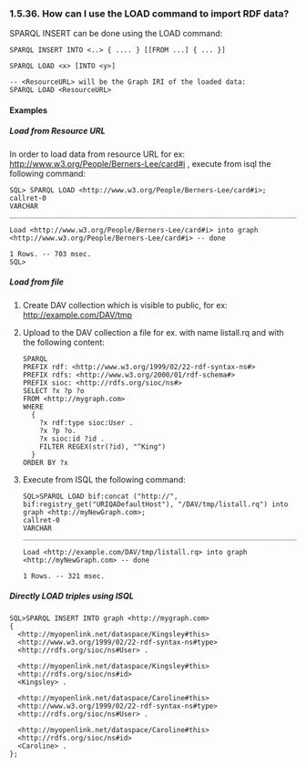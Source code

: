 <div id="loadcmrdf" class="section">

<div class="titlepage">

<div>

<div>

### 1.5.36. How can I use the LOAD command to import RDF data?

</div>

</div>

</div>

SPARQL INSERT can be done using the LOAD command:

``` programlisting
SPARQL INSERT INTO <..> { .... } [[FROM ...] { ... }]

SPARQL LOAD <x> [INTO <y>]

-- <ResourceURL> will be the Graph IRI of the loaded data:
SPARQL LOAD <ResourceURL>
```

<div id="loadcmrdfex" class="section">

<div class="titlepage">

<div>

<div>

#### Examples

</div>

</div>

</div>

<div id="loadcmrdfex1" class="section">

<div class="titlepage">

<div>

<div>

##### Load from Resource URL

</div>

</div>

</div>

In order to load data from resource URL for ex:
http://www.w3.org/People/Berners-Lee/card#i , execute from isql the
following command:

``` programlisting
SQL> SPARQL LOAD <http://www.w3.org/People/Berners-Lee/card#i>;
callret-0
VARCHAR
_______________________________________________________________________________

Load <http://www.w3.org/People/Berners-Lee/card#i> into graph <http://www.w3.org/People/Berners-Lee/card#i> -- done

1 Rows. -- 703 msec.
SQL>
```

</div>

<div id="loadcmrdfex2" class="section">

<div class="titlepage">

<div>

<div>

##### Load from file

</div>

</div>

</div>

<div class="orderedlist">

1.  Create DAV collection which is visible to public, for ex:
    http://example.com/DAV/tmp

2.  Upload to the DAV collection a file for ex. with name listall.rq and
    with the following content:

    ``` programlisting
    SPARQL
    PREFIX rdf: <http://www.w3.org/1999/02/22-rdf-syntax-ns#>
    PREFIX rdfs: <http://www.w3.org/2000/01/rdf-schema#>
    PREFIX sioc: <http://rdfs.org/sioc/ns#>
    SELECT ?x ?p ?o
    FROM <http://mygraph.com>
    WHERE
      {
        ?x rdf:type sioc:User .
        ?x ?p ?o.
        ?x sioc:id ?id .
        FILTER REGEX(str(?id), "^King")
      }
    ORDER BY ?x
    ```

3.  Execute from ISQL the following command:

    ``` programlisting
    SQL>SPARQL LOAD bif:concat ("http://", bif:registry_get("URIQADefaultHost"), "/DAV/tmp/listall.rq") into graph <http://myNewGraph.com>;
    callret-0
    VARCHAR
    _______________________________________________________________________________

    Load <http://example.com/DAV/tmp/listall.rq> into graph <http://myNewGraph.com> -- done

    1 Rows. -- 321 msec.
    ```

</div>

</div>

<div id="loadcmrdfex3" class="section">

<div class="titlepage">

<div>

<div>

##### Directly LOAD triples using ISQL

</div>

</div>

</div>

``` programlisting
SQL>SPARQL INSERT INTO graph <http://mygraph.com>
{
  <http://myopenlink.net/dataspace/Kingsley#this>
  <http://www.w3.org/1999/02/22-rdf-syntax-ns#type>
  <http://rdfs.org/sioc/ns#User> .

  <http://myopenlink.net/dataspace/Kingsley#this>
  <http://rdfs.org/sioc/ns#id>
  <Kingsley> .

  <http://myopenlink.net/dataspace/Caroline#this>
  <http://www.w3.org/1999/02/22-rdf-syntax-ns#type>
  <http://rdfs.org/sioc/ns#User> .

  <http://myopenlink.net/dataspace/Caroline#this>
  <http://rdfs.org/sioc/ns#id>
  <Caroline> .
};
```

</div>

</div>

</div>

